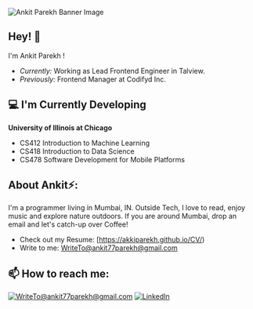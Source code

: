 ![Ankit Parekh Banner Image](./banner.png)
<!-- <h2 align='center'>Ankit Parekh @ Laxmena</h2>
<p align='center'><b>Frontend Programmer</b></p> -->

<h2>Hey! 👋</h2>

I'm Ankit Parekh ! 
- <i>Currently:</i> Working as Lead Frontend Engineer in Talview. 
- <i>Previously:</i> Frontend Manager at Codifyd Inc.

<h2>💻 I'm Currently Developing</h2>

__University of Illinois at Chicago__
- CS412 Introduction to Machine Learning
- CS418 Introduction to Data Science
- CS478 Software Development for Mobile Platforms

<h2> About Ankit⚡:</h2>

I'm a programmer living in Mumbai, IN. Outside Tech, I love to read, enjoy music and explore nature outdoors. If you are around Mumbai, drop an email and let's catch-up over Coffee!
 
- Check out my Resume: [https://akkiparekh.github.io/CV/)
- Write to me: [WriteTo@ankit77parekh@gmail.com](ankit77parekh@gmail.com)

<h2>📫 How to reach me:</h2>

<a href="mailto:WriteTo@ankit77parekh@gmail.com">![WriteTo@ankit77parekh@gmail.com](https://img.shields.io/badge/Gmail-D14836?style=for-the-badge&logo=gmail&logoColor=white)</a> <a href="https://in.linkedin.com/in/akkiparekh">![LinkedIn](https://img.shields.io/badge/LinkedIn-0077B5?style=for-the-badge&logo=linkedin&logoColor=white)</a>
